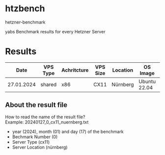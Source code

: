 # htzbench
hetzner-benchmark

yabs Benchmark results for every Hetzner Server

# Results
Date|VPS Type|Achritcture|VPS Size|Location|OS Image|yabs Version|Link
---|---|---|---|---|---|---|---
27.01.2024|shared|x86|CX11|Nürnberg|Ubuntu 22.04|v2024-01-01|[Result](result/20240127_0_cx11_nuernberg.txt)|

## About the result file
How to read the name of the result file?  
Example: 20240127_0_cx11_nuernberg.txt

- year (2024), month (01) and day (17) of the benchmark  
- Bechmark Number (0)  
- Server Type (cx11) 
- Server Location (nürnberg)  